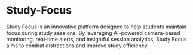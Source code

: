# Study-Focus
Study Focus is an innovative platform designed to help students maintain focus during study sessions. By leveraging AI-powered camera-based monitoring, real-time alerts, and insightful session analytics, Study Focus aims to combat distractions and improve study efficiency.
